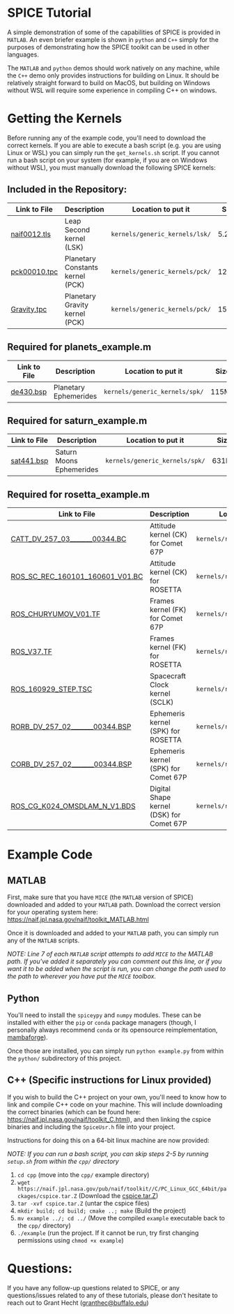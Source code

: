 # SPICE Tutorial

A simple demonstration of some of the capabilities of SPICE is provided in `MATLAB`.  An even briefer example is shown in `python` and `C++` simply for the purposes of demonstrating how the SPICE toolkit can be used in other languages.  

The `MATLAB` and `python` demos should work natively on any machine, while the `C++` demo only provides instructions for building on Linux.  It should be relatively straight forward to build on MacOS, but building on Windows without WSL will require some experience in compiling C++ on windows.

# Getting the Kernels
Before running any of the example code, you'll need to download the correct kernels.  If you are able to execute a bash script (e.g. you are using Linux or WSL) you can simply run the `get_kernels.sh` script.  If you cannot run a bash script on your system (for example, if you are on Windows without WSL), you must manually download the following SPICE kernels:

## Included in the Repository:
| Link to File | Description | Location to put it | Size |
| ------------ | ----------- | ------------------ | ---- |
| [naif0012.tls](https://naif.jpl.nasa.gov/pub/naif/generic_kernels/lsk/naif0012.tls) | Leap Second kernel (LSK) | `kernels/generic_kernels/lsk/` | 5.2Kb |
| [pck00010.tpc](https://naif.jpl.nasa.gov/pub/naif/generic_kernels/pck/pck00010.tpc) | Planetary Constants kernel (PCK) | `kernels/generic_kernels/pck/` | 124Kb |
| [Gravity.tpc](https://naif.jpl.nasa.gov/pub/naif/generic_kernels/pck/Gravity.tpc) | Planetary Gravity kernel (PCK) | `kernels/generic_kernels/pck/` | 15Kb |

## Required for planets_example.m
| Link to File | Description | Location to put it | Size |
| ------------ | ----------- | ------------------ | ---- |
| [de430.bsp](https://naif.jpl.nasa.gov/pub/naif/generic_kernels/spk/planets/de430.bsp) | Planetary Ephemerides | `kernels/generic_kernels/spk/` | 115MB |

## Required for saturn_example.m
| Link to File | Description | Location to put it | Size |
| ------------ | ----------- | ------------------ | ---- |
| [sat441.bsp](https://naif.jpl.nasa.gov/pub/naif/generic_kernels/spk/satellites/sat441.bsp) | Saturn Moons Ephemerides | `kernels/generic_kernels/spk/` | 631Mb |

## Required for rosetta_example.m
| Link to File | Description | Location to put it | Size |
| ------------ | ----------- | ------------------ | ---- |
| [CATT_DV_257_03_______00344.BC](https://naif.jpl.nasa.gov/pub/naif/ROSETTA/kernels/ck/CATT_DV_257_03_______00344.BC) | Attitude kernel (CK) for Comet 67P | `kernels/rosetta_kernels/ck/` | 2.1Mb |
| [ROS_SC_REC_160101_160601_V01.BC](https://naif.jpl.nasa.gov/pub/naif/ROSETTA/kernels/ck/ROS_SC_REC_160101_160601_V01.BC) | Attitude kernel (CK) for ROSETTA | `kernels/rosetta_kernels/ck/`| 17Mb |
| [ROS_CHURYUMOV_V01.TF](https://naif.jpl.nasa.gov/pub/naif/ROSETTA/kernels/fk/ROS_CHURYUMOV_V01.TF) | Frames kernel (FK) for Comet 67P | `kernels/rosetta_kernels/fk/` | 2Kb |
| [ROS_V37.TF](https://naif.jpl.nasa.gov/pub/naif/ROSETTA/kernels/fk/ROS_V37.TF) | Frames kernel (FK) for ROSETTA | `kernels/rosetta_kernels/fk/` | 237 Kb |
| [ROS_160929_STEP.TSC](https://naif.jpl.nasa.gov/pub/naif/ROSETTA/kernels/sclk/ROS_160929_STEP.TSC) | Spacecraft Clock kernel (SCLK) | `kernels/rosetta_kernels/sclk/` | 17Kb |
| [RORB_DV_257_02_______00344.BSP](https://naif.jpl.nasa.gov/pub/naif/ROSETTA/kernels/spk/RORB_DV_257_02_______00344.BSP)  | Ephemeris kernel (SPK) for ROSETTA | `kernels/rosetta_kernels/spk/` | 92Mb |
| [CORB_DV_257_02_______00344.BSP](https://naif.jpl.nasa.gov/pub/naif/ROSETTA/kernels/spk/CORB_DV_257_02_______00344.BSP) | Ephemeris kernel (SPK) for Comet 67P | `kernels/rosetta_kernels/spk/` | 213Kb | 
| [ROS_CG_K024_OMSDLAM_N_V1.BDS](https://naif.jpl.nasa.gov/pub/naif/ROSETTA/kernels/dsk/ROS_CG_K024_OMSDLAM_N_V1.BDS) | Digital Shape kernel (DSK) for Comet 67P | `kernels/rosetta_kernels/dsk/` | 2Mb |


# Example Code
## MATLAB
First, make sure that you have `MICE` (the `MATLAB` version of SPICE) downloaded and added to your `MATLAB` path.  Download the correct version for your operating system here:  https://naif.jpl.nasa.gov/naif/toolkit_MATLAB.html

Once it is downloaded and added to your `MATLAB` path, you can simply run any of the `MATLAB` scripts.

*NOTE: Line 7 of each `MATLAB` script attempts to add `MICE` to the MATLAB path.  If you've added it separately you can comment out this line, or if you want it to be added when the script is run, you can change the path used to the path to wherever you have put the `MICE` toolbox.*

## Python
You'll need to install the `spiceypy` and `numpy` modules.  These can be installed with either the `pip` or `conda` package managers (though, I personally always recommend `conda` or its opensource reimplementation, [mambaforge](https://github.com/conda-forge/miniforge)).

Once those are installed, you can simply run `python example.py` from within the `python/` subdirectory of this project.

## C++ (Specific instructions for Linux provided)
If you wish to build the C++ project on your own, you'll need to know how to link and compile C++ code on your machine.  This will include downloading the correct binaries (which can be found here: https://naif.jpl.nasa.gov/naif/toolkit_C.html), and then linking the cspice binaries and including the `SpiceUsr.h` file into your project.  

Instructions for doing this on a 64-bit linux machine are now provided:

*NOTE: If you can run a bash script, you can skip steps 2-5 by running `setup.sh` from within the `cpp/` directory*

1. `cd cpp` (move into the `cpp/` example directory)
2. `wget https://naif.jpl.nasa.gov/pub/naif/toolkit//C/PC_Linux_GCC_64bit/packages/cspice.tar.Z` (Download the [cspice.tar.Z](https://naif.jpl.nasa.gov/pub/naif/toolkit//C/PC_Linux_GCC_64bit/packages/cspice.tar.Z))
3. `tar -xvf cspice.tar.Z` (untar the cspice files)
4. `mkdir build; cd build; cmake ..; make` (Build the project)
5. `mv example ../; cd ../` (Move the compiled `example` executable back to the `cpp/` directory)
6. `./example` (run the project.  If it cannot be run, try first changing permissions using `chmod +x example`)

# Questions:
If you have any follow-up questions related to SPICE, or any questions/issues related to any of these tutorials, please don't hesitate to reach out to Grant Hecht (granthec@buffalo.edu)
